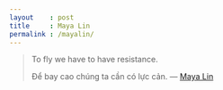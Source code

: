 ```yaml
---
layout    : post
title     : Maya Lin
permalink : /mayalin/
---
```


> To fly we have to have resistance.
>
> Để bay cao chúng ta cần có lực cản.
— [Maya Lin][maya]

[maya]: http://en.wikipedia.org/wiki/Maya_Lin
